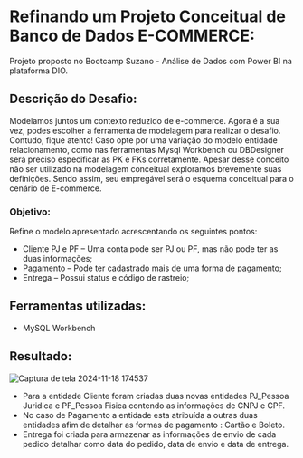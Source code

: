 # Refinando um Projeto Conceitual de Banco de Dados E-COMMERCE:


Projeto proposto no Bootcamp Suzano - Análise de Dados com Power BI na plataforma DIO.


## Descrição do Desafio:
Modelamos juntos um contexto reduzido de e-commerce. Agora é a sua vez, podes escolher a ferramenta de modelagem para realizar o desafio. Contudo, fique atento! Caso opte por uma variação do modelo entidade relacionamento, como nas ferramentas Mysql Workbench ou DBDesigner será preciso especificar as PK e FKs corretamente. Apesar desse conceito não ser utilizado na modelagem conceitual exploramos brevemente suas definições. Sendo assim, seu empregável será o esquema conceitual para o cenário de E-commerce.


### Objetivo:
Refine o modelo apresentado acrescentando os seguintes pontos:
- Cliente PJ e PF – Uma conta pode ser PJ ou PF, mas não pode ter as duas informações;
- Pagamento – Pode ter cadastrado mais de uma forma de pagamento;
- Entrega – Possui status e código de rastreio;


## Ferramentas utilizadas:
- MySQL Workbench



## Resultado:
![Captura de tela 2024-11-18 174537](https://github.com/user-attachments/assets/97a9d843-09c5-4a4a-b803-4ed9123e246d)

- Para a entidade Cliente foram criadas duas novas entidades PJ_Pessoa Juridica e PF_Pessoa Fisica contendo as informações de CNPJ e CPF.
- No caso de Pagamento a entidade esta atribuída a outras duas entidades afim de detalhar as formas de pagamento : Cartão e Boleto.
- Entrega foi criada para armazenar as informações de envio de cada pedido detalhar como data do pedido, data de envio e data de entrega.

